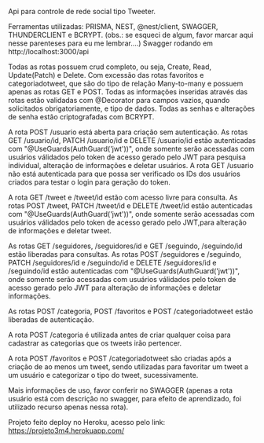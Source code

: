 Api para controle de rede social tipo Tweeter.

Ferramentas utilizadas: 
PRISMA, NEST, @nest/client, SWAGGER, THUNDERCLIENT e BCRYPT. (obs.: se esqueci de algum, favor marcar aqui nesse parenteses para eu me lembrar....)
Swagger rodando em http://localhost:3000/api

Todas as rotas possuem crud completo, ou seja, Create, Read, Update(Patch) e Delete. Com excessão das rotas favoritos e categoriadotweet, que são do tipo de relação Many-to-many e possuem apenas as rotas GET e POST.
Todas as informações inseridas através das rotas estão validadas com @Decorator para campos vazios, quando solicitados obrigatoriamente, e tipo de dados.
Todas as senhas e alterações de senha estão criptografadas com BCRYPT.

A rota POST /usuario está aberta para criação sem autenticação. As rotas GET /usuario/id, PATCH /usuario/id e DELETE /usuario/id estão autenticadas com "@UseGuards(AuthGuard('jwt'))", onde somente serão acessadas com usuários válidados pelo token de acesso gerado pelo JWT para pesquisa individual, alteração de informações e deletar usuários. A rota GET /usuario não está autenticada para que possa ser verificado os IDs dos usuários criados para testar o login para geração do token.

A rota GET /tweet e /tweet/id estão com acesso livre para consulta. As rotas POST /tweet, PATCH /tweet/id e DELETE /tweet/id estão autenticadas com "@UseGuards(AuthGuard('jwt'))", onde somente serão acessadas com usuários válidados pelo token de acesso gerado pelo JWT,para alteração de informações e deletar tweet.

As rotas GET /seguidores, /seguidores/id e GET /seguindo, /seguindo/id estão liberadas para consultas. As rotas POST /seguidores e /seguindo, PATCH /seguidores/id e /seguindo/id e DELETE /seguidores/id e /seguindo/id estão autenticadas com "@UseGuards(AuthGuard('jwt'))", onde somente serão acessadas com usuários válidados pelo token de acesso gerado pelo JWT para alteração de informações e deletar informações.

As rotas POST /categoria, POST /favoritos e POST /categoriadotweet estão liberadas de autenticação. 

A rota POST /categoria é utilizada antes de criar qualquer coisa para cadastrar as categorias que os tweets irão pertencer.

A rota POST /favoritos e POST /categoriadotweet são criadas após a criação de ao menos um tweet, sendo utilizadas para favoritar um tweet a um usuário e categorizar o tipo do tweet, sucessivamente.

Mais informações de uso, favor conferir no SWAGGER (apenas a rota usuário está com descrição no swagger, para efeito de aprendizado, foi utilizado recurso apenas nessa rota).

Projeto feito deploy no Heroku, acesso pelo link: https://projeto3m4.herokuapp.com/